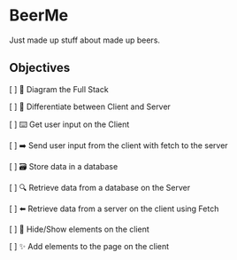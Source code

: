 # BeerMe

Just made up stuff about made up beers.

##  Objectives

[ ] 📝 Diagram the Full Stack

[ ] 🔎 Differentiate between Client and Server

[ ] ⌨️ Get user input on the Client

[ ] ➡️ Send user input from the client with fetch to the server

[ ] 🗃 Store data in a database

[ ] 🔍 Retrieve data from a database on the Server

[ ] ⬅️ Retrieve data from a server on the client using Fetch

[ ] 🙈 Hide/Show elements on the client

[ ] ✨ Add elements to the page on the client